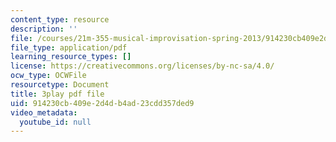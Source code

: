 ```yaml
---
content_type: resource
description: ''
file: /courses/21m-355-musical-improvisation-spring-2013/914230cb409e2d4db4ad23cdd357ded9_ozWf4TDXvdk.pdf
file_type: application/pdf
learning_resource_types: []
license: https://creativecommons.org/licenses/by-nc-sa/4.0/
ocw_type: OCWFile
resourcetype: Document
title: 3play pdf file
uid: 914230cb-409e-2d4d-b4ad-23cdd357ded9
video_metadata:
  youtube_id: null
---
```

